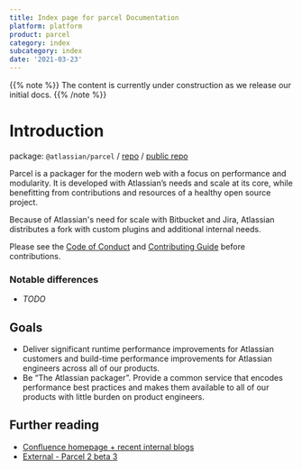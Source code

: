 ```yaml
---
title: Index page for parcel Documentation
platform: platform
product: parcel
category: index
subcategory: index
date: '2021-03-23'
---
```


{{% note %}}
The content is currently under construction as we release our initial docs.
{{% /note %}}

# Introduction

package: `@atlassian/parcel` / [repo](https://bitbucket.org/atlassian/parcel) / [public repo](https://github.com/parcel-bundler/parcel/)

Parcel is a packager for the modern web with a focus on performance and modularity. It is developed with Atlassian’s needs and scale at its core, while benefitting from contributions and resources of a healthy open source project.

Because of Atlassian's need for scale with Bitbucket and Jira, Atlassian distributes a fork with custom plugins and additional internal needs.

Please see the [Code of Conduct](https://bitbucket.org/atlassian/parcel/src/bitbucket-integration/CODE_OF_CONDUCT.md) and [Contributing Guide](https://bitbucket.org/atlassian/parcel/src/bitbucket-integration/CONTRIBUTING.md) before contributions.

### Notable differences

- _TODO_

## Goals

- Deliver significant runtime performance improvements for Atlassian customers and build-time performance improvements for Atlassian engineers across all of our products.
- Be “The Atlassian packager”. Provide a common service that encodes performance best practices and makes them available to all of our products with little burden on product engineers.

## Further reading

- [Confluence homepage + recent internal blogs](https://hello.atlassian.net/wiki/spaces/AFP/pages/910501663/Parcel+2)
- [External - Parcel 2 beta 3](https://v2.parceljs.org/blog/beta3/)

